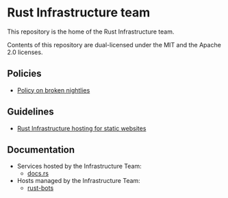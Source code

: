 # Rust Infrastructure team

This repository is the home of the Rust Infrastructure team.

Contents of this repository are dual-licensed under the MIT and the Apache 2.0
licenses.

## Policies

* [Policy on broken nightlies](policies/broken-nightlies.md)

## Guidelines

* [Rust Infrastructure hosting for static websites](guidelines/static-websites.md)

## Documentation

* Services hosted by the Infrastructure Team:
  * [docs.rs](docs/services/docs-rs.md)
* Hosts managed by the Infrastructure Team:
  * [rust-bots](docs/hosts/rust-bots.md)
